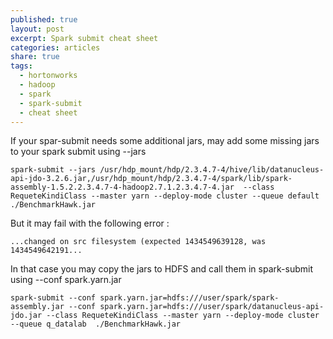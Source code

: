 ```yaml
---
published: true
layout: post
excerpt: Spark submit cheat sheet
categories: articles
share: true
tags:
  - hortonworks
  - hadoop
  - spark
  - spark-submit
  - cheat sheet
---
```

If your spar-submit needs some additional jars, may add some missing jars to your spark submit using --jars

```shell
spark-submit --jars /usr/hdp_mount/hdp/2.3.4.7-4/hive/lib/datanucleus-api-jdo-3.2.6.jar,/usr/hdp_mount/hdp/2.3.4.7-4/spark/lib/spark-assembly-1.5.2.2.3.4.7-4-hadoop2.7.1.2.3.4.7-4.jar  --class RequeteKindiClass --master yarn --deploy-mode cluster --queue default ./BenchmarkHawk.jar
```

But it may fail with the following error : 
```shell
...changed on src filesystem (expected 1434549639128, was 1434549642191...
```

In that case you may copy the jars to HDFS and call them in spark-submit using --conf spark.yarn.jar
```shell
spark-submit --conf spark.yarn.jar=hdfs:///user/spark/spark-assembly.jar --conf spark.yarn.jar=hdfs:///user/spark/datanucleus-api-jdo.jar --class RequeteKindiClass --master yarn --deploy-mode cluster --queue q_datalab  ./BenchmarkHawk.jar
```
